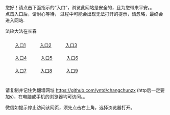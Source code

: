 您好！请点击下面指示的“入口”，浏览此网站是安全的，且为您带来平安。。 <br/>
点击入口后，请耐心等待， 过程中可能会出现无法打开的提示，请忽略，最终会进入网站. </br>

法轮大法在长春<br/>
<div style="padding:10px"><a style="margin:20px" target="_blank" href="https://d15a5ggm7f3wlh.cloudfront.net/2Qpsp?hpmzgzu" id="ccLink1" rel="nofollow">入口1</a> <a target="_blank" style="margin:20px" href="https://d10obcchlmi3r0.cloudfront.net/2Qpsp?orllvj" id="ccLink2" rel="nofollow">入口2</a> <a style="margin:20px" target="_blank" href="https://dgcgn6xdify09.cloudfront.net/2Qpsp?bljeqyy" id="ccLink3" rel="nofollow">入口3</a></div>

<div style="padding:10px" ><a style="margin:20px" target="_blank" href="https://d15a5ggm7f3wlh.cloudfront.net/2Qpsp?hpmzgzu" id="ccLink4" rel="nofollow">入口4</a> <a style="margin:20px" href="https://d10obcchlmi3r0.cloudfront.net/2Qpsp?orllvj" target="_blank" id="ccLink5" rel="nofollow">入口5</a> <a style="margin:20px" href="https://dgcgn6xdify09.cloudfront.net/2Qpsp?bljeqyy" target="_blank" id="ccLink6" rel="nofollow">入口6</a></div>

<div style="padding:10px"><a style="margin:20px" target="_blank" href="https://d15a5ggm7f3wlh.cloudfront.net/2Qpsp?hpmzgzu" id="ccLink7" rel="nofollow">入口7</a> <a style="margin:20px" href="https://d10obcchlmi3r0.cloudfront.net/2Qpsp?orllvj" target="_blank" id="ccLink8" rel="nofollow">入口8</a> <a style="margin:20px" target="_blank" href="https://dgcgn6xdify09.cloudfront.net/2Qpsp?bljeqyy" id="ccLink9" rel="nofollow">入口9</a></div>

<br/>



请复制并记住免翻墙网址 https://github.com/yntd/changchunzx (http后一定要加s)，在电脑或手机的浏览器均可访问。。<br/>

微信如提示停止访问该网页，须先点击右上角，选择浏览器打开。
